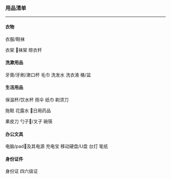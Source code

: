 ### 用品清单
-------
#### 衣物
衣服/鞋袜 

衣架 袜架 晾衣杆

#### 洗漱用品
牙膏/牙刷/漱口杯 毛巾 洗发水 洗衣液 桶/盆

#### 生活用品
保温杯/饮水杯 雨伞 纸巾 剃须刀

拖鞋 花露水
日用药品

果皮刀 勺子/叉子 碗筷

#### 办公文具
电脑/pad及其电源 充电宝 移动硬盘/U盘 台灯 笔纸

#### 身份证件
身份证 四六级证